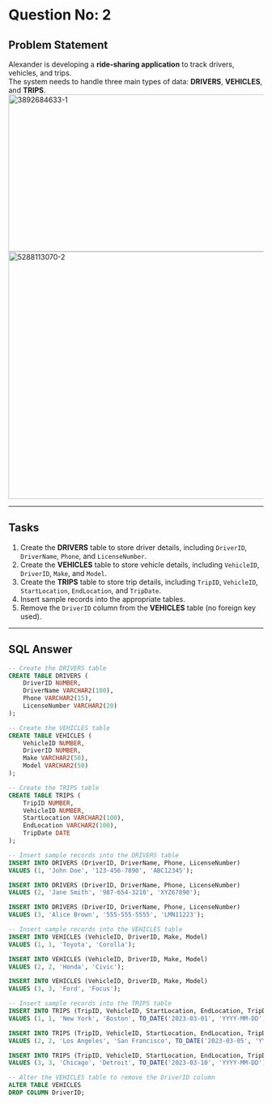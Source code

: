 # Question No: 2  

## Problem Statement  

Alexander is developing a **ride-sharing application** to track drivers, vehicles, and trips.  
The system needs to handle three main types of data: **DRIVERS**, **VEHICLES**, and **TRIPS**.  
<img width="1083" height="310" alt="3892684633-1" src="https://github.com/user-attachments/assets/717a261b-55d3-4dfd-aeae-44f4d33f5a36" />
<img width="688" height="488" alt="5288113070-2" src="https://github.com/user-attachments/assets/81fb4c4b-b7c5-4efc-b8f0-2fb1caec6f21" />

---

## Tasks  

1. Create the **DRIVERS** table to store driver details, including `DriverID`, `DriverName`, `Phone`, and `LicenseNumber`.  
2. Create the **VEHICLES** table to store vehicle details, including `VehicleID`, `DriverID`, `Make`, and `Model`.  
3. Create the **TRIPS** table to store trip details, including `TripID`, `VehicleID`, `StartLocation`, `EndLocation`, and `TripDate`.  
4. Insert sample records into the appropriate tables.  
5. Remove the `DriverID` column from the **VEHICLES** table (no foreign key used).  

---

## SQL Answer  

```sql
-- Create the DRIVERS table
CREATE TABLE DRIVERS (
    DriverID NUMBER,
    DriverName VARCHAR2(100),
    Phone VARCHAR2(15),
    LicenseNumber VARCHAR2(20)
);

-- Create the VEHICLES table
CREATE TABLE VEHICLES (
    VehicleID NUMBER,
    DriverID NUMBER,
    Make VARCHAR2(50),
    Model VARCHAR2(50)
);

-- Create the TRIPS table
CREATE TABLE TRIPS (
    TripID NUMBER,
    VehicleID NUMBER,
    StartLocation VARCHAR2(100),
    EndLocation VARCHAR2(100),
    TripDate DATE
);

-- Insert sample records into the DRIVERS table
INSERT INTO DRIVERS (DriverID, DriverName, Phone, LicenseNumber) 
VALUES (1, 'John Doe', '123-456-7890', 'ABC12345');

INSERT INTO DRIVERS (DriverID, DriverName, Phone, LicenseNumber) 
VALUES (2, 'Jane Smith', '987-654-3210', 'XYZ67890');

INSERT INTO DRIVERS (DriverID, DriverName, Phone, LicenseNumber) 
VALUES (3, 'Alice Brown', '555-555-5555', 'LMN11223');

-- Insert sample records into the VEHICLES table
INSERT INTO VEHICLES (VehicleID, DriverID, Make, Model) 
VALUES (1, 1, 'Toyota', 'Corolla');

INSERT INTO VEHICLES (VehicleID, DriverID, Make, Model) 
VALUES (2, 2, 'Honda', 'Civic');

INSERT INTO VEHICLES (VehicleID, DriverID, Make, Model) 
VALUES (3, 3, 'Ford', 'Focus');

-- Insert sample records into the TRIPS table
INSERT INTO TRIPS (TripID, VehicleID, StartLocation, EndLocation, TripDate) 
VALUES (1, 1, 'New York', 'Boston', TO_DATE('2023-03-01', 'YYYY-MM-DD'));

INSERT INTO TRIPS (TripID, VehicleID, StartLocation, EndLocation, TripDate) 
VALUES (2, 2, 'Los Angeles', 'San Francisco', TO_DATE('2023-03-05', 'YYYY-MM-DD'));

INSERT INTO TRIPS (TripID, VehicleID, StartLocation, EndLocation, TripDate) 
VALUES (3, 3, 'Chicago', 'Detroit', TO_DATE('2023-03-10', 'YYYY-MM-DD'));

-- Alter the VEHICLES table to remove the DriverID column
ALTER TABLE VEHICLES 
DROP COLUMN DriverID;
